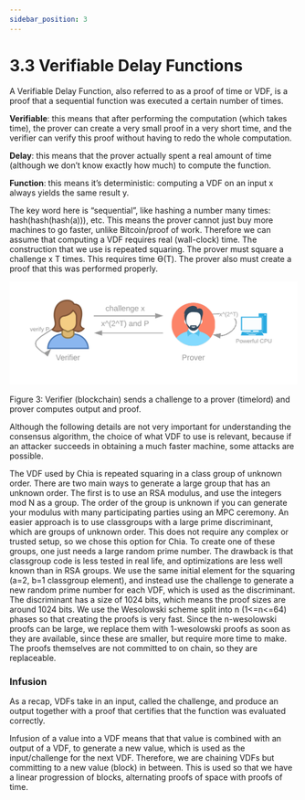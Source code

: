 ```yaml
---
sidebar_position: 3
---
```


# 3.3 Verifiable Delay Functions

A Verifiable Delay Function, also referred to as a proof of time or VDF, is a proof that a sequential function was executed a certain number of times. 

**Verifiable**: this means that after performing the computation (which takes time), the prover can create a very small proof in a very short time, and the verifier can verify this proof without having to redo the whole computation.

**Delay**: this means that the prover actually spent a real amount of time (although we don’t know exactly how much) to compute the function.

**Function**: this means it’s deterministic: computing a VDF on an input x always yields the same result y.

The key word here is “sequential”, like hashing a number many times: hash(hash(hash(a))), etc. This means the prover cannot just buy more machines to go faster, unlike Bitcoin/proof of work. Therefore we can assume that computing a VDF requires real (wall-clock) time. The construction that we use is repeated squaring. The prover must square a challenge x T times. This requires time ϴ(T). The prover also must create a proof that this was performed properly.

<img src="/img/vdf.png" alt="drawing"/>

Figure 3: Verifier (blockchain) sends a challenge to a prover (timelord) and prover computes output and proof. 

Although the following details are not very important for understanding the consensus algorithm, the choice of what VDF to use is relevant, because if an attacker succeeds in obtaining a much faster machine, some attacks are possible.

The VDF used by Chia is repeated squaring in a class group of unknown order. There are two main ways to generate a large group that has an unknown order. The first is to use an RSA modulus, and use the integers mod N as a group. The order of the group is unknown if you can generate your modulus with many participating parties using an MPC ceremony. An easier approach is to use classgroups with a large prime discriminant, which are groups of unknown order. This does not require any complex or trusted setup, so we chose this option for Chia. To create one of these groups, one just needs a large random prime number. The drawback is that classgroup code is less tested in real life, and optimizations are less well known than in RSA groups. We use the same initial element for the squaring (a=2, b=1 classgroup element), and instead use the challenge to generate a new random prime number for each VDF, which is used as the discriminant. The discriminant has a size of 1024 bits, which means the proof sizes are around 1024 bits. We use the Wesolowski scheme split into n (1<=n<=64) phases so that creating the proofs is very fast. Since the n-wesolowski proofs can be large, we replace them with 1-wesolowski proofs as soon as they are available, since these are smaller, but require more time to make. The proofs themselves are not committed to on chain, so they are replaceable.

### Infusion
As a recap, VDFs take in an input, called the challenge, and produce an output together with a proof that certifies that the function was evaluated correctly. 

Infusion of a value into a VDF means that that value is combined with an output of a VDF, to generate a new value, which is used as the input/challenge for the next VDF. Therefore, we are chaining VDFs but committing to a new value (block) in between. This is used so that we have a linear progression of blocks, alternating proofs of space with proofs of time. 

